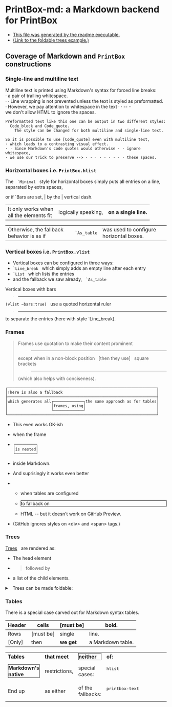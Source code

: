 # PrintBox-md: a Markdown backend for PrintBox

- [This file was generated by the readme executable.](readme.ml)
- [(Link to the foldable trees example.)](#FoldableTreeAnchor)

## Coverage of Markdown and `PrintBox` constructions

### Single-line and multiline text

Multiline text is printed using Markdown's syntax for forced line breaks:  
· a pair of trailing whitespace.  
· · Line wrapping is not prevented unless the text is styled as preformatted.  
· However, we pay attention to whitespace in the text · · -- ··   
we don't allow HTML to ignore the spaces.


```
Preformatted text like this one can be output in two different styles:
  Code_block and Code_quote.
    The style can be changed for both multiline and single-line text.
```


`So it is possible to use [Code_quote] even with multiline text,`  
`· which leads to a contrasting visual effect.`  
`· · Since Markdown's code quotes would otherwise · · ignore whitespace,`  
`· we use our trick to preserve --> · · · · · · · · · these spaces.`

### Horizontal boxes i.e. `PrintBox.hlist`

The &nbsp; `` `Minimal `` &nbsp; style for horizontal boxes simply puts all entries on a line,  &nbsp; separated by extra spaces,

or if \`Bars are set, |  by the | vertical dash.

<div>
 <table class="framed">
  <tr><td><div>It only works when<br/>all the elements fit</div></td>
   <td><div>logically speaking,</div></td>
   <td><div><b>on a single line.</b></div></td>
  </tr>
 </table>
</div>



<div>
 <table class="non-framed">
  <tr><td><div>Otherwise, the fallback behavior is as if</div></td>
   <td><pre style="font-family: monospace">`As_table</pre></td>
   <td><div>was used to configure horizontal boxes.</div></td>
  </tr>
 </table>
</div>



### Vertical boxes i.e. `PrintBox.vlist`

- Vertical boxes can be configured in three ways:
- `` `Line_break `` &nbsp; which simply adds an empty line after each entry
- `` `List `` &nbsp; which lists the entries
- and the fallback we saw already, &nbsp; `` `As_table ``

Vertical boxes with bars  
> ---
`(vlist ~bars:true)` &nbsp; use a quoted horizontal ruler  
> ---
to separate the entries (here with style \`Line_break).

### Frames

> Frames use quotation to make their content prominent  
> > ---
> except when in a non-block position &nbsp; [then they use] &nbsp; square brackets  
> > ---
> (which also helps with conciseness).


```
┌─────────────────────────────────────────────────────────────────┐
│There is also a fallback                                         │
├─────────────────────────────────────────────────────────────────┤
│which generates all┌─────────────┐the same approach as for tables│
│                   │frames, using│                               │
│                   └─────────────┘                               │
└─────────────────────────────────────────────────────────────────┘
```


- This even works OK-ish
- when the frame
- 
  ```
  ┌─────────┐
  │is nested│
  └─────────┘
  ```
  
- inside Markdown.

- And suprisingly it works even better
- - when tables are configured
  - <div><div style="border:thin solid"><div>to fallback on</div></div></div>
    
    
  - HTML -- but it doesn't work on GitHub Preview.
- (GitHub ignores styles on \<div\> and \<span\> tags.)

### Trees

<a id="TreeAnchor" href="#TreeAnchor">Trees</a> &nbsp; are rendered as:
- The head element
- > followed by
- a list of the child elements.

<details><summary><a id="FoldableTreeAnchor" href="#FoldableTreeAnchor"></a> &nbsp; Trees can be made foldable:</summary>

- The head element
- > is the summary
- <details><summary>and the children...</summary>
  
  - **are the details.**
  </details>
  
</details>


### Tables

There is a special case carved out for Markdown syntax tables.

Header|cells    |[must be] |bold.
------|---------|----------|-----------------
Rows  |[must be]|single    |line.
[Only]|then     |**we get**|a Markdown table.

<div>
 <table class="framed">
  <tr><td><div><b>Tables</b></div></td><td><div><b>that meet</b></div></td>
   <td><div style="border:thin solid"><div><b>neither</b></div></div></td>
   <td><div><b>of:</b></div></td>
  </tr>
  <tr>
   <td>
    <div style="border:thin solid"><div><b>Markdown's native</b></div></div>
   </td><td><div>restrictions,</div></td><td><div>special cases:</div></td>
   <td><pre style="font-family: monospace">hlist
                                           vlist</pre></td>
  </tr>
  <tr><td><div>End up</div></td><td><div>as either</div></td>
   <td><div>of the fallbacks:</div></td>
   <td><pre style="font-family: monospace">printbox-text
                                           printbox-html</pre>
   </td>
  </tr>
 </table>
</div>



